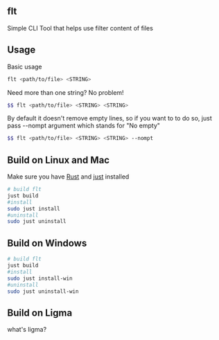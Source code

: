 ## flt

Simple CLI Tool that helps use filter content of files

## Usage

Basic usage

```bash
flt <path/to/file> <STRING>
```

Need more than one string? No problem!

```bash
$$ flt <path/to/file> <STRING> <STRING>
```

By default it doesn't remove empty lines, so if you want to to do so, just pass --nompt argument which stands for "No empty"

```bash
$$ flt <path/to/file> <STRING> <STRING> --nompt
```

## Build on Linux and Mac

Make sure you have [Rust](https://www.rust-lang.org) and [just](https://github.com/casey/just) installed

```bash
# build flt
just build
#install
sudo just install
#uninstall
sudo just uninstall
```

## Build on Windows
```bash
# build flt
just build
#install
sudo just install-win
#uninstall
sudo just uninstall-win
```

## Build on Ligma

what's ligma?
